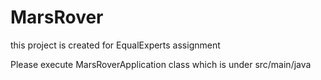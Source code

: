 # MarsRover
this project is created for EqualExperts assignment 

Please execute MarsRoverApplication class which is under src/main/java
